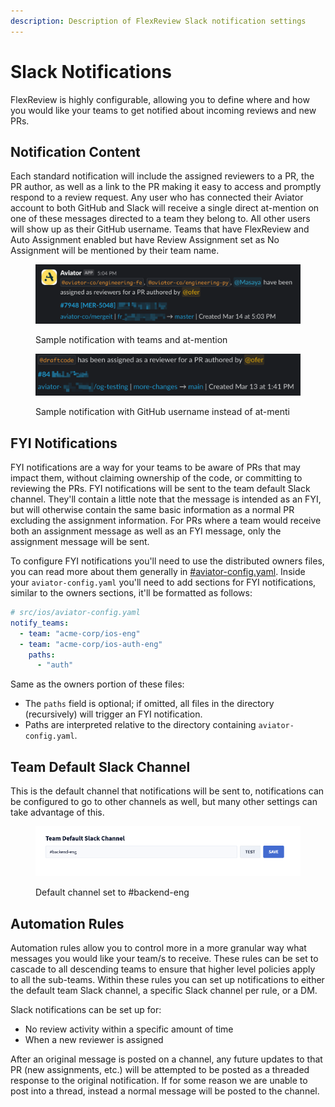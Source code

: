 ```yaml
---
description: Description of FlexReview Slack notification settings
---
```


# Slack Notifications

FlexReview is highly configurable, allowing you to define where and how you would like your teams to get notified about incoming reviews and new PRs.

## Notification Content

Each standard notification will include the assigned reviewers to a PR, the PR author, as well as a link to the PR making it easy to access and promptly respond to a review request. Any user who has connected their Aviator account to both GitHub and Slack will receive a single direct at-mention on one of these messages directed to a team they belong to. All other users will show up as their GitHub username. Teams that have FlexReview and Auto Assignment enabled but have Review Assignment set as No Assignment will be mentioned by their team name.

<figure><img src="../../.gitbook/assets/image (3) (1).png" alt=""><figcaption><p>Sample notification with teams and at-mention</p></figcaption></figure>

<figure><img src="../../.gitbook/assets/image (4).png" alt=""><figcaption><p>Sample notification with GitHub username instead of at-menti</p></figcaption></figure>

## FYI Notifications

FYI notifications are a way for your teams to be aware of PRs that may impact them, without claiming ownership of the code, or committing to reviewing the PRs. FYI notifications will be sent to the team default Slack channel. They'll contain a little note that the message is intended as an FYI, but will otherwise contain the same basic information as a normal PR excluding the assignment information. For PRs where a team would receive both an assignment message as well as an FYI message, only the assignment message will be sent.

To configure FYI notifications you'll need to use the distributed owners files, you can read more about them generally in [#aviator-config.yaml](../concepts/recursive-ownership.md#aviator-config.yaml "mention"). Inside your `aviator-config.yaml` you'll need to add sections for FYI notifications, similar to the owners sections, it'll be formatted as follows:

```yaml
# src/ios/aviator-config.yaml
notify_teams:
  - team: "acme-corp/ios-eng"
  - team: "acme-corp/ios-auth-eng"
    paths:
      - "auth"
```

Same as the owners portion of these files:

* The `paths` field is optional; if omitted, all files in the directory (recursively) will trigger an FYI notification.
* Paths are interpreted relative to the directory containing `aviator-config.yaml`.

## Team Default Slack Channel

This is the default channel that notifications will be sent to, notifications can be configured to go to other channels as well, but many other settings can take advantage of this.

<figure><img src="../../.gitbook/assets/image (1) (1).png" alt=""><figcaption><p>Default channel set to #backend-eng</p></figcaption></figure>

## Automation Rules

Automation rules allow you to control more in a more granular way what messages you would like your team/s to receive. These rules can be set to cascade to all descending teams to ensure that higher level policies apply to all the sub-teams. Within these rules you can set up notifications to either the default team Slack channel, a specific Slack channel per rule, or a DM.

Slack notifications can be set up for:

* No review activity within a specific amount of time
* When a new reviewer is assigned

After an original message is posted on a channel, any future updates to that PR (new assignments, etc.) will be attempted to be posted as a threaded response to the original notification. If for some reason we are unable to post into a thread, instead a normal message will be posted to the channel.
